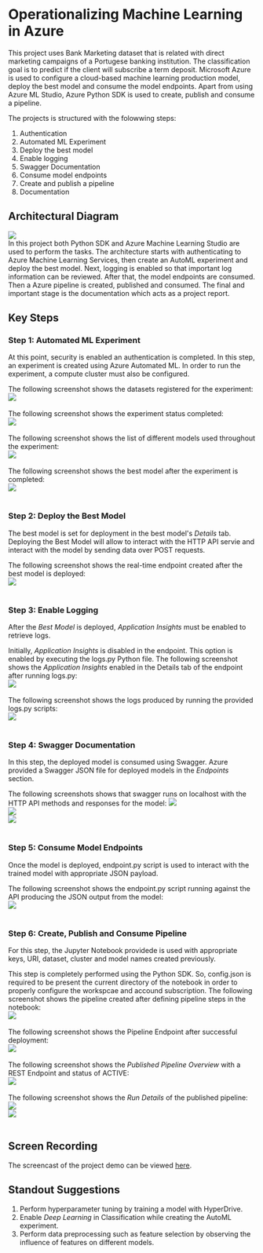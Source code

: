 # Operationalizing Machine Learning in Azure

This project uses Bank Marketing dataset that is related with direct marketing campaigns of a Portugese banking institution. The classification goal is to predict if the client will subscribe a term deposit. Microsoft Azure is used to configure a cloud-based machine learning production model, deploy the best model and consume the model endpoints. Apart from using Azure ML Studio, Azure Python SDK is used to create, publish and consume a pipeline.

The projects is structured with the folowwing steps:<br>
1. Authentication
2. Automated ML Experiment
3. Deploy the best model
4. Enable logging
5. Swagger Documentation
6. Consume model endpoints
7. Create and publish a pipeline
8. Documentation

## Architectural Diagram
<img src="/Resources/ArchitectureDiagram.png"><br>
In this project both Python SDK and Azure Machine Learning Studio are used to perform the tasks. The architecture starts with authenticating to Azure Machine Learning Services, then create an AutoML experiment and deploy the best model. Next, logging is enabled so that important log information can be reviewed. After that, the model endpoints are consumed. Then a Azure pipeline is created, published and consumed. The final and important stage is the documentation which acts as a project report.

## Key Steps
### Step 1: Automated ML Experiment
At this point, security is enabled an authentication is completed. In this step, an experiment is created using Azure Automated ML. In order to run the experiment, a compute cluster must also be configured.

The following screenshot shows the datasets registered for the experiment:<br>
<img src="/Resources/Step1-1.png"><br><br>
The following screenshot shows the experiment status completed:<br>
<img src="/Resources/Step1-2.png"><br><br>
The following screenshot shows the list of different models used throughout the experiment:<br>
<img src="/Resources/Step1-3.png"><br><br>
The following screenshot shows the best model after the experiment is completed:<br>
<img src="/Resources/Step1-4.png"><br><br>

### Step 2: Deploy the Best Model
The best model is set for deployment in the best model's *Details* tab. Deploying the Best Model will allow to interact with the HTTP API servie and interact with the model by sending data over POST requests.

The following screenshot shows the real-time endpoint created after the best model is deployed:<br>
<img src="/Resources/Step2.png"><br><br>

### Step 3: Enable Logging
After the *Best Model* is deployed, *Application Insights* must be enabled to retrieve logs.

Initially, *Application Insights* is disabled in the endpoint. This option is enabled by executing the logs.py Python file. The following screenshot shows the *Application Insights* enabled in the Details tab of the endpoint after running logs.py:<br>
<img src="/Resources/Step3-1.png"><br><br>
The following screenshot shows the logs produced by running the provided logs.py scripts:<br>
<img src="/Resources/Step3-2.png"><br><br>

### Step 4: Swagger Documentation
In this step, the deployed model is consumed using Swagger. Azure provided a Swagger JSON file for deployed models in the *Endpoints* section.

The following screenshots shows that swagger runs on localhost with the HTTP API methods and responses for the model:
<img src="/Resources/Step4-1.png"><br>
<img src="/Resources/Step4-2.png"><br>
<img src="/Resources/Step4-3.png"><br><br>

### Step 5: Consume Model Endpoints
Once the model is deployed, endpoint.py script is used to interact with the trained model with appropriate JSON payload.

The following screenshot shows the endpoint.py script running against the API producing the JSON output from the model:<br>
<img src="/Resources/Step5.png"><br><br>

### Step 6: Create, Publish and Consume Pipeline
For this step, the Jupyter Notebook providede is used with appropriate keys, URI, dataset, cluster and model names created previously.

This step is completely performed using the Python SDK. So, config.json is required to be present the current directory of the notebook in order to properly configure the workspcae and accound subscription. The following screenshot shows the pipeline created after defining pipeline steps in the notebook:<br>
<img src="/Resources/Step6-1.png"><br><br>
The following screenshot shows the Pipeline Endpoint after successful deployment:<br>
<img src="/Resources/Step6-2.png"><br><br>
The following screenshot shows the *Published Pipeline Overview* with a REST Endpoint and status of ACTIVE:<br>
<img src="/Resources/Step6-3.png"><br><br>
The following screenshot shows the *Run Details* of the published pipeline:<br>
<img src="/Resources/Step6-4.png"><br>
<img src="/Resources/Step6-5.png"><br><br>

## Screen Recording
The screencast of the project demo can be viewed [here](https://youtu.be/RFwxJ55dryI).

## Standout Suggestions
1. Perform hyperparameter tuning by training a model with HyperDrive.
2. Enable *Deep Learning* in Classification while creating the AutoML experiment.
3. Perform data preprocessing such as feature selection by observing the influence of features on different models.

